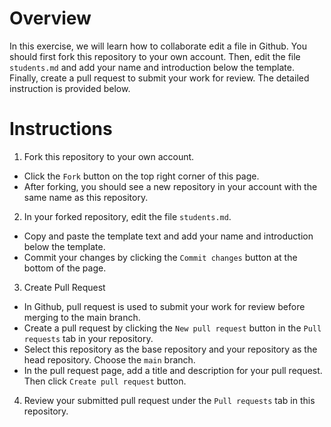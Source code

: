 # Overview
In this exercise, we will learn how to collaborate edit a file in Github. You should first fork this repository to your own account. Then, edit the file `students.md` and add your name and introduction below the template. Finally, create a pull request to submit your work for review. The detailed instruction is provided below.

# Instructions
1. Fork this repository to your own account. 
- Click  the `Fork` button on the top right corner of this page. 
- After forking, you should see a new repository in your account with the same name as this repository.
2. In your forked repository, edit the file `students.md`. 
- Copy and paste the template text and add your name and introduction below the template.
- Commit your changes by clicking the `Commit changes` button at the bottom of the page. 
3. Create Pull Request
- In Github, pull request is used to submit your work for review before merging to the main branch. 
-  Create a pull request by clicking the `New pull request` button in the `Pull requests` tab in your repository. 
- Select this repository as the base repository and your repository as the head repository. Choose the `main` branch. 
- In the pull request page, add a title and description for your pull request. Then click `Create pull request` button.
4. Review your submitted pull request under the `Pull requests` tab in this repository. 





